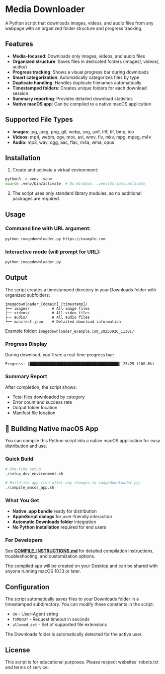 # Media Downloader

A Python script that downloads images, videos, and audio files from any webpage with an organized folder structure and progress tracking.

## Features

- **Media-focused**: Downloads only images, videos, and audio files
- **Organized structure**: Saves files in dedicated folders (images/, videos/, audio/)
- **Progress tracking**: Shows a visual progress bar during downloads
- **Smart categorization**: Automatically categorizes files by type
- **Duplicate handling**: Handles duplicate filenames automatically
- **Timestamped folders**: Creates unique folders for each download session
- **Summary reporting**: Provides detailed download statistics
- **Native macOS app**: Can be compiled to a native macOS application

## Supported File Types

- **Images**: jpg, jpeg, png, gif, webp, svg, avif, tiff, tif, bmp, ico
- **Videos**: mp4, webm, ogv, mov, avi, wmv, flv, mkv, mpg, mpeg, m4v
- **Audio**: mp3, wav, ogg, aac, flac, m4a, wma, opus

## Installation

1. Create and activate a virtual environment:
```bash
python3 -m venv .venv
source .venv/bin/activate  # On Windows: .venv\Scripts\activate
```

2. The script uses only standard library modules, so no additional packages are required.

## Usage

### Command line with URL argument:
```bash
python imagedownloader.py https://example.com
```

### Interactive mode (will prompt for URL):
```bash
python imagedownloader.py
```

## Output

The script creates a timestamped directory in your Downloads folder with organized subfolders:

```
imagedownloader_[domain]_[timestamp]/
├── images/          # All image files
├── videos/          # All video files  
├── audio/           # All audio files
└── manifest.json    # Detailed download information
```

Example folder: `imagedownloader_example.com_20250926_113017`

### Progress Display
During download, you'll see a real-time progress bar:
```
Progress: |████████████████████████████████████████| 25/25 (100.0%)
```

### Summary Report
After completion, the script shows:
- Total files downloaded by category
- Error count and success rate
- Output folder location
- Manifest file location

## 🍎 Building Native macOS App

You can compile this Python script into a native macOS application for easy distribution and use.

### Quick Build
```bash
# One-time setup
./setup_dev_environment.sh

# Build the app (run after any changes to imagedownloader.py)
./compile_macos_app.sh
```

### What You Get
- **Native .app bundle** ready for distribution
- **AppleScript dialogs** for user-friendly interaction
- **Automatic Downloads folder** integration
- **No Python installation** required for end users

### For Developers
See **[COMPILE_INSTRUCTIONS.md](COMPILE_INSTRUCTIONS.md)** for detailed compilation instructions, troubleshooting, and customization options.

The compiled app will be created on your Desktop and can be shared with anyone running macOS 10.13 or later.

## Configuration

The script automatically saves files to your Downloads folder in a timestamped subdirectory.
You can modify these constants in the script:
- `UA` - User-Agent string
- `TIMEOUT` - Request timeout in seconds
- `allowed_ext` - Set of supported file extensions

The Downloads folder is automatically detected for the active user.

## License

This script is for educational purposes. Please respect websites' robots.txt and terms of service.